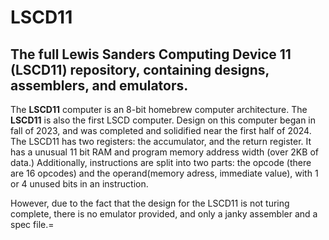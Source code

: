 # LSCD11
## The full Lewis Sanders Computing Device 11 (LSCD11) repository, containing designs, assemblers, and emulators.

The **LSCD11** computer is an 8-bit homebrew computer architecture. The **LSCD11** is also the first LSCD computer. Design on this computer began in fall of 2023, and was completed and solidified near the first half of 2024. The LSCD11 has two registers: the accumulator, and the return register. It has a unusual 11 bit RAM and program memory address width (over 2KB of data.) Additionally, instructions are split into two parts: the opcode (there are 16 opcodes) and the operand(memory adress, immediate value), with 1 or 4 unused bits in an instruction.

However, due to the fact that the design for the LSCD11 is not turing complete, there is no emulator provided, and only a janky assembler and a spec file.=
